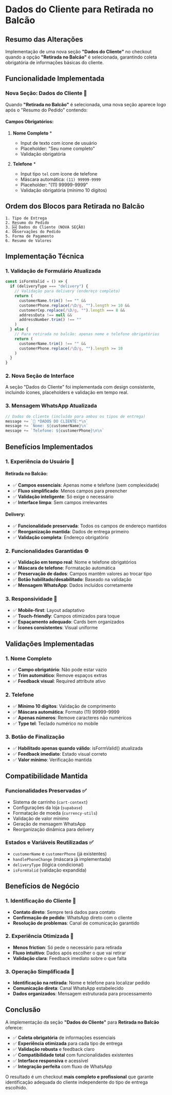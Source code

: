 # Dados do Cliente para Retirada no Balcão

## Resumo das Alterações

Implementação de uma nova seção **"Dados do Cliente"** no checkout quando a opção **"Retirada no Balcão"** é selecionada, garantindo coleta obrigatória de informações básicas do cliente.

## Funcionalidade Implementada

### **Nova Seção: Dados do Cliente** 👤

Quando **"Retirada no Balcão"** é selecionada, uma nova seção aparece logo após o "Resumo do Pedido" contendo:

#### **Campos Obrigatórios:**
1. **Nome Completo** * 
   - Input de texto com ícone de usuário
   - Placeholder: "Seu nome completo"
   - Validação obrigatória

2. **Telefone** *
   - Input tipo `tel` com ícone de telefone
   - Máscara automática: `(11) 99999-9999`
   - Placeholder: "(11) 99999-9999"
   - Validação obrigatória (mínimo 10 dígitos)

## Ordem dos Blocos para Retirada no Balcão

```
1. Tipo de Entrega
2. Resumo do Pedido
3. 🆕 Dados do Cliente (NOVA SEÇÃO)
4. Observações do Pedido
5. Forma de Pagamento
6. Resumo de Valores
```

## Implementação Técnica

### **1. Validação de Formulário Atualizada**

```typescript
const isFormValid = () => {
  if (deliveryType === "delivery") {
    // Validação para delivery (endereço completo)
    return (
      customerName.trim() !== "" &&
      customerPhone.replace(/\D/g, "").length >= 10 &&
      customerCep.replace(/\D/g, "").length === 8 &&
      addressData !== null &&
      addressNumber.trim() !== ""
    )
  } else {
    // Para retirada no balcão: apenas nome e telefone obrigatórios
    return (
      customerName.trim() !== "" &&
      customerPhone.replace(/\D/g, "").length >= 10
    )
  }
}
```

### **2. Nova Seção de Interface**

A seção "Dados do Cliente" foi implementada com design consistente, incluindo ícones, placeholders e validação em tempo real.

### **3. Mensagem WhatsApp Atualizada**

```typescript
// Dados do cliente (incluído para ambos os tipos de entrega)
message += `👤 *DADOS DO CLIENTE:*\n`
message += `Nome: ${customerName}\n`
message += `Telefone: ${customerPhone}\n\n`
```

## Benefícios Implementados

### **1. Experiência do Usuário** 👥

#### **Retirada no Balcão:**
- ✅ **Campos essenciais**: Apenas nome e telefone (sem complexidade)
- ✅ **Fluxo simplificado**: Menos campos para preencher
- ✅ **Validação inteligente**: Só exige o necessário
- ✅ **Interface limpa**: Sem campos irrelevantes

#### **Delivery:**
- ✅ **Funcionalidade preservada**: Todos os campos de endereço mantidos
- ✅ **Reorganização mantida**: Dados de entrega primeiro
- ✅ **Validação completa**: Endereço obrigatório

### **2. Funcionalidades Garantidas** ⚙️

- ✅ **Validação em tempo real**: Nome e telefone obrigatórios
- ✅ **Máscara de telefone**: Formatação automática
- ✅ **Preservação de dados**: Campos mantêm valores ao trocar tipo
- ✅ **Botão habilitado/desabilitado**: Baseado na validação
- ✅ **Mensagem WhatsApp**: Dados incluídos corretamente

### **3. Responsividade** 📱

- ✅ **Mobile-first**: Layout adaptativo
- ✅ **Touch-friendly**: Campos otimizados para toque
- ✅ **Espaçamento adequado**: Cards bem organizados
- ✅ **Ícones consistentes**: Visual uniforme

## Validações Implementadas

### **1. Nome Completo**
- ✅ **Campo obrigatório**: Não pode estar vazio
- ✅ **Trim automático**: Remove espaços extras
- ✅ **Feedback visual**: Required attribute ativo

### **2. Telefone**
- ✅ **Mínimo 10 dígitos**: Validação de comprimento
- ✅ **Máscara automática**: Formato (11) 99999-9999
- ✅ **Apenas números**: Remove caracteres não numéricos
- ✅ **Type tel**: Teclado numérico no mobile

### **3. Botão de Finalização**
- ✅ **Habilitado apenas quando válido**: isFormValid() atualizada
- ✅ **Feedback imediato**: Estado visual correto
- ✅ **Valor mínimo**: Verificação mantida

## Compatibilidade Mantida

### **Funcionalidades Preservadas** ✅
- Sistema de carrinho (`cart-context`)
- Configurações da loja (`supabase`)
- Formatação de moeda (`currency-utils`)
- Validação de valor mínimo
- Geração de mensagem WhatsApp
- Reorganização dinâmica para delivery

### **Estados e Variáveis Reutilizadas** ✅
- `customerName` e `customerPhone` (já existentes)
- `handlePhoneChange` (máscara já implementada)
- `deliveryType` (lógica condicional)
- `isFormValid` (validação expandida)

## Benefícios de Negócio

### **1. Identificação do Cliente** 👤
- **Contato direto**: Sempre terá dados para contato
- **Confirmação de pedido**: WhatsApp direto com o cliente
- **Resolução de problemas**: Canal de comunicação garantido

### **2. Experiência Otimizada** 🎯
- **Menos friction**: Só pede o necessário para retirada
- **Fluxo intuitivo**: Dados após escolher o que vai retirar
- **Validação clara**: Feedback imediato sobre o que falta

### **3. Operação Simplificada** 🏪
- **Identificação na retirada**: Nome e telefone para localizar pedido
- **Comunicação direta**: Canal WhatsApp estabelecido
- **Dados organizados**: Mensagem estruturada para processamento

## Conclusão

A implementação da seção **"Dados do Cliente"** para **Retirada no Balcão** oferece:

- ✅ **Coleta obrigatória** de informações essenciais
- ✅ **Experiência otimizada** para cada tipo de entrega
- ✅ **Validação robusta** e feedback claro
- ✅ **Compatibilidade total** com funcionalidades existentes
- ✅ **Interface responsiva** e acessível
- ✅ **Integração perfeita** com fluxo de WhatsApp

O resultado é um checkout **mais completo e profissional** que garante identificação adequada do cliente independente do tipo de entrega escolhido. 